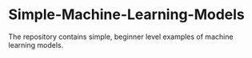 # Simple-Machine-Learning-Models
The repository contains simple, beginner level examples of machine learning models.
